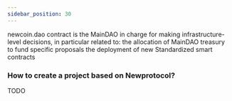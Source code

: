 ```yaml
---
sidebar_position: 30
---
```

newcoin.dao contract is the MainDAO in charge for making infrastructure-level decisions, in particular related to: 
the allocation of MainDAO treasury to fund specific proposals
the deployment of new Standardized smart contracts


### How to create a project based on Newprotocol?

TODO